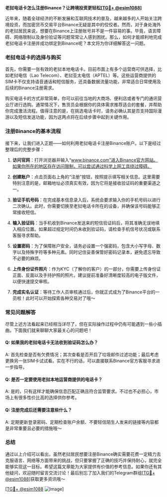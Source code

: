 **老挝电话卡怎么注册Binance？让跨境投资更轻松[[TG💪+ @esim1088](https://t.me/s/esim1088)]**

近年来，随着全球经济的不断发展和互联网技术的普及，越来越多的人开始关注跨境投资，而加密货币交易平台Binance无疑是其中的佼佼者。然而，对于身处海外的老挝居民来说，想要在Binance上注册账号并不是一件容易的事。毕竟，语言障碍、网络限制以及身份验证等问题常常让人感到困扰。那么，如何才能顺利地完成老挝电话卡注册并成功绑定到Binance呢？本文将为你详细解答这一问题。

### 老挝电话卡的选择与购买

首先，你需要一张有效的老挝本地电话卡。目前市面上有多个运营商可供选择，比如老挝电信（Lao Telecom）、老挝亚太电信（APTEL）等。这些运营商提供的SIM卡不仅支持语音通话和短信服务，还具备数据流量功能，非常适合日常使用及后续的Binance注册需求。

购买电话卡的方式非常简单，你可以前往当地的大商场、便利店或者专门的通讯营业厅进行选购。通常情况下，售货员会根据你的具体需求推荐适合的套餐，并帮助你完成激活流程。值得注意的是，在挑选电话卡时，请务必确认其是否支持国际漫游以及短信发送功能，因为这两点将在后续步骤中起到关键作用。

### 注册Binance的基本流程

接下来，让我们进入正题——如何利用老挝电话卡注册Binance账户。以下是经过整理后的完整步骤：

1. **访问官网**：打开浏览器并输入“www.binance.com”进入Binance官方网站。如果你所在的地区存在访问限制，可以尝试通过科学上网工具绕过障碍。
   
2. **创建账户**：点击页面右上角的“注册”按钮，按照提示填写相关信息。这里需要特别注意的是，邮箱地址必须真实有效，因为它将是接收验证码的重要渠道之一。

3. **验证手机号码**：在完成基本信息录入后，系统会要求输入你的手机号码以进行二次确认。此时，你需要切换至老挝电话卡所在的设备，并确保该号码能够正常接收短信。

4. **输入验证码**：当手机收到Binance发送来的短信验证码后，将其准确无误地填入相应位置。如果超过规定时间仍未收到验证码，请检查手机信号状况或联系客服寻求帮助。

5. **设置密码**：为了保障账户安全，请务必设置一个强密码，包含大小写字母、数字以及特殊字符等多种元素。同时记住妥善保管好密码记录本，避免遗忘导致不必要的麻烦。

6. **上传身份证件照片**：作为KYC（了解你的客户）的一部分，你需要上传身份证正面、反面以及手持护照的照片。建议提前准备好清晰度较高的电子版文件，以便快速提交审核。

7. **完成实名认证**：等待工作人员审核通过后，你就正式成为了Binance平台的一员啦！此时可以开始探索各种交易对了哦～

### 常见问题解答

尽管上述方法看起来已经相当详尽了，但在实际操作过程中仍有可能遇到一些小插曲。下面我们就来聊聊大家最关心的问题吧！

#### Q: 如果我的老挝电话卡无法收到验证码怎么办？
A: 首先检查是否有欠费情况；其次查看是否开启了垃圾邮件过滤功能；最后考虑更换另一张SIM卡试试看。实在不行的话，可以直接联系Binance官方客服寻求进一步指导。

#### Q: 是否一定要使用老挝本地运营商提供的电话卡？
A: 是的，只有这样才能确保信息匹配正确且符合监管要求。不过也不必担心，市场上有很多性价比高的选择供你参考。

#### Q: 注册完成后还需要注意些什么？
A: 定期更新登录密码、定期检查账户余额、不要轻信陌生人发来的链接等内容都是非常重要且必要的措施哦～

### 总结

通过以上介绍可以看出，虽然老挝居民想要注册Binance确实需要花费一定精力去克服语言、网络等方面带来的挑战，但只要掌握了正确的技巧并保持耐心，就完全能够实现这一目标。希望这篇文章能为大家提供有价值的参考信息。如果你还有其他疑问，欢迎随时留言交流讨论！最后别忘了加入我们的Telegram群组[[TG💪+ @esim1088](https://t.me/s/esim1088)]获取更多资讯哦～

[[TG💪+ @esim1088](https://t.me/s/esim1088) ![Image](https://i.postimg.cc/4NQfJmqS/Snipaste-2025-05-13-00-14-12.png)]